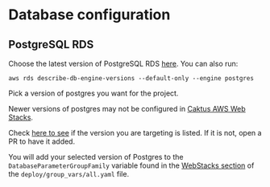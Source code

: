 # Database configuration

## PostgreSQL RDS

Choose the latest version of PostgreSQL RDS [here](https://docs.aws.amazon.com/AmazonRDS/latest/UserGuide/CHAP_PostgreSQL.html#PostgreSQL.Concepts.General.DBVersions). You can also run:

```shell
aws rds describe-db-engine-versions --default-only --engine postgres
```

Pick a version of postgres you want for the project.

Newer versions of postgres may not be configured in [Caktus AWS Web Stacks](https://github.com/caktus/aws-web-stacks).

Check [here to see](https://github.com/caktus/aws-web-stacks/blob/31859d5c935653be453f97220f2e53155e23f429/stack/database.py#L169) if 
the version you are targeting is listed. If it is not, open a PR to have it added.

You will add your selected version of Postgres to the `DatabaseParameterGroupFamily` variable found in the [WebStacks section](005_cloudformation.md#configure-services) of
the `deploy/group_vars/all.yaml` file.

